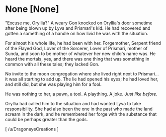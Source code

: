 # None [None]
"Excuse me, Oryllia?" A weary Gon knocked on Oryllia's door sometime after being blown up by Lyva and Prismari's kid. He had recovered and gotten a something of a handle on how livid he was with the situation. 

For almost his whole life, he had been with her. Forgemother, Serpent friend of the Flayed God, Lover of the Sorcerer, Lover of Prismari, mother of Sunda, and soon to be mother of whatever her new child's name was. He heard the mortals, yes, and there was one thing that was something in common with all these tales; they lacked Gon. 

No invite to the moon congregation where she lived right next to Prismari... it was all starting to add up. The lie had opened his eyes; he had loved her, and still did, but she was playing him for a fool. 

He was nothing to her, a pawn, a tool. A plaything. A joke. *Just like before.*

Oryllia had called him to the situation and had wanted Lyva to take responsibility. She had also been the one in the past who made the land scream in the dark, and he remembered her forge with the substance that could be perhaps greater than the gods.

\[ /u/DragoneyeCreations \]
